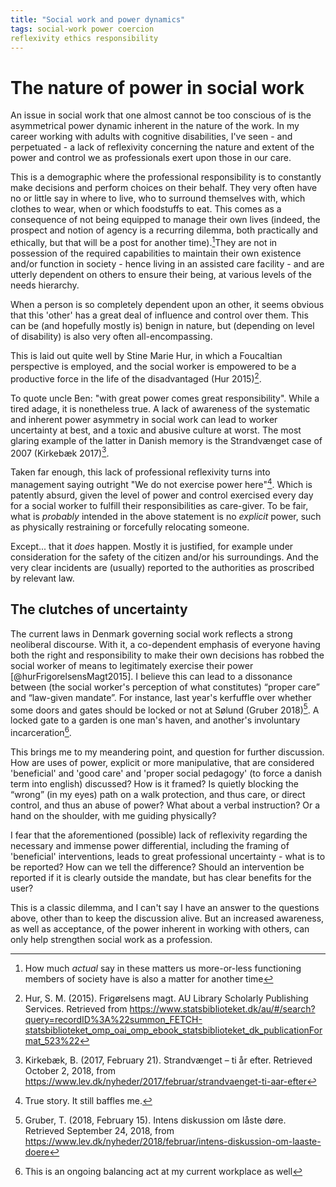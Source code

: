 ```yaml
---
title: "Social work and power dynamics"
tags: social-work power coercion
reflexivity ethics responsibility
---
```


# The nature of power in social work

An issue in social work that one almost cannot be too conscious of is the asymmetrical power dynamic inherent in the nature of the work. In my career working with adults with cognitive disabilities, I've seen - and perpetuated - a lack of reflexivity concerning the nature and extent of the power and control we as professionals exert upon those in our care.

This is a demographic where the professional responsibility is to constantly
make decisions and perform choices on their behalf. They very often have no or
little say in where to live, who to surround themselves with, which clothes to
wear, when or which foodstuffs to eat. This comes as a consequence of not being
equipped to manage their own lives (indeed, the prospect and notion of agency is
a recurring dilemma, both practically and ethically, but that will be a post for
another time).[^agency]They are not in possession of the required capabilities
to maintain their own existence and/or function in society - hence living in an
assisted care facility - and are utterly dependent on others to ensure their
being, at various levels of the needs hierarchy.

When a person is so completely dependent upon an other, it seems obvious that
this 'other' has a great deal of influence and control over them. This can be
(and hopefully mostly is) benign in nature, but (depending on level of
disability) is also very often all-encompassing.

This is laid out quite well by Stine Marie Hur, in which a Foucaltian
perspective is employed, and the social worker is empowered to be a productive
force in the life of the disadvantaged (Hur 2015)[^hurFrigorelsensMagt2015].

To quote uncle Ben: "with great power comes great responsibility". While a tired
adage, it is nonetheless true. A lack of awareness of the systematic and
inherent power asymmetry in social work can lead to worker uncertainty at best,
and a toxic and abusive culture at worst. The most glaring example of the latter
in Danish memory is the Strandvænget case of 2007 (Kirkebæk
2017)[^kirkebaekStrandvaengetTiAr2017].

Taken far enough, this lack of professional reflexivity turns into management
saying outright "We do not exercise power here"[^truestory]. Which is patently
absurd, given the level of power and control exercised every day for a social
worker to fulfill their responsibilities as care-giver. To be fair, what is
*probably* intended in the above statement is no *explicit* power, such as
physically restraining or forcefully relocating someone.

Except... that it *does* happen. Mostly it is justified, for example under
consideration for the safety of the citizen and/or his surroundings. And the
very clear incidents are (usually) reported to the authorities as proscribed by
relevant law.

## The clutches of uncertainty

The current laws in Denmark governing social work reflects a strong neoliberal
discourse. With it, a co-dependent emphasis of everyone having both the right
and responsibility to make their own decisions has robbed the social worker of
means to legitimately exercise their power [@hurFrigorelsensMagt2015]. I believe
this can lead to a dissonance between (the social worker's perception of what
constitutes) “proper care” and “law-given mandate”. For instance, last year's
kerfuffle over whether some doors and gates should be locked or not at Sølund
(Gruber 2018)[^gruberIntensDiskussionOm2018]. A locked gate to a garden is one
man's haven, and another's involuntary incarceration[^lockedgates].

This brings me to my meandering point, and question for further discussion. How
are uses of power, explicit or more manipulative, that are considered
'beneficial' and 'good care' and 'proper social pedagogy' (to force a danish
term into english) discussed? How is it framed? Is quietly blocking the “wrong”
(in my eyes) path on a walk protection, and thus care, or direct control, and
thus an abuse of power? What about a verbal instruction? Or a hand on the
shoulder, with me guiding physically?

I fear that the aforementioned (possible) lack of reflexivity regarding the
necessary and immense power differential, including the framing of 'beneficial'
interventions, leads to great professional uncertainty - what is to be reported?
How can we tell the difference? Should an intervention be reported if it is
clearly outside the mandate, but has clear benefits for the user?

This is a classic dilemma, and I can't say I have an answer to the questions
above, other than to keep the discussion alive. But an increased awareness, as
well as acceptance, of the power inherent in working with others, can only help
strengthen social work as a profession. 

[^gruberIntensDiskussionOm2018]: Gruber, T. (2018, February 15). Intens diskussion om låste døre. Retrieved September 24, 2018, from https://www.lev.dk/nyheder/2018/februar/intens-diskussion-om-laaste-doere
[^kirkebaekStrandvaengetTiAr2017]: Kirkebæk, B. (2017, February 21). Strandvænget – ti år efter. Retrieved October 2, 2018, from https://www.lev.dk/nyheder/2017/februar/strandvaenget-ti-aar-efter
[^hurFrigorelsensMagt2015]: Hur, S. M. (2015). Frigørelsens magt. AU Library Scholarly Publishing Services. Retrieved from https://www.statsbiblioteket.dk/au/#/search?query=recordID%3A%22summon_FETCH-statsbiblioteket_omp_oai_omp_ebook_statsbiblioteket_dk_publicationFormat_523%22

[^lockedgates]: This is an ongoing balancing act at my current workplace as well
[^agency]: How much *actual* say in these matters us more-or-less functioning members of society have is also a matter for another time
[^truestory]: True story. It still baffles me.
